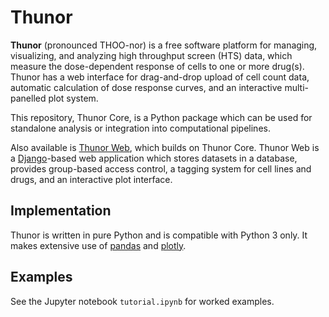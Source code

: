 # Thunor

**Thunor** (pronounced THOO-nor) is a free software platform for managing,
visualizing, and analyzing high throughput screen (HTS) data, which measure
the dose-dependent response of cells to one or more drug(s).
Thunor has a web interface for drag-and-drop upload of cell count data, 
automatic calculation of dose response curves, and an interactive
multi-panelled plot system.

This repository, Thunor Core, is a Python package which can be used for
standalone analysis or integration into computational pipelines.

Also available is [Thunor Web](https://github.com/alubbock/thunor-web),
which builds on Thunor Core. Thunor Web is a
[Django](https://www.djangoproject.com/)-based web application which
stores datasets in a database, provides group-based access control,
a tagging system for cell lines and drugs, and an interactive plot
interface.

## Implementation

Thunor is written in pure Python and is compatible with Python 3 only.
It makes extensive use of [pandas](http://pandas.pydata.org/) and 
[plotly](http://plot.ly/python/).

## Examples

See the Jupyter notebook `tutorial.ipynb` for worked examples.
